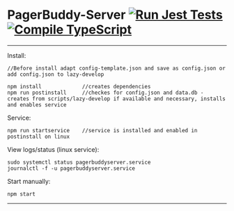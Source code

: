 # PagerBuddy-Server [![Run Jest Tests](https://github.com/PagerBuddy/Server/actions/workflows/run_tests.yml/badge.svg)](https://github.com/PagerBuddy/Server/actions/workflows/run_tests.yml) [![Compile TypeScript](https://github.com/PagerBuddy/Server/actions/workflows/tsc.yml/badge.svg)](https://github.com/PagerBuddy/Server/actions/workflows/tsc.yml)


---
Install:

    //Before install adapt config-template.json and save as config.json or add config.json to lazy-develop
    
    npm install             //creates dependencies
    npm run postinstall     //checkes for config.json and data.db - creates from scripts/lazy-develop if available and necessary, installs and enables service

Service:

    npm run startservice    //service is installed and enabled in postinstall on linux
    

View logs/status (linux service):

    sudo systemctl status pagerbuddyserver.service
    journalctl -f -u pagerbuddyserver.service

Start manually:

    npm start
    
----
